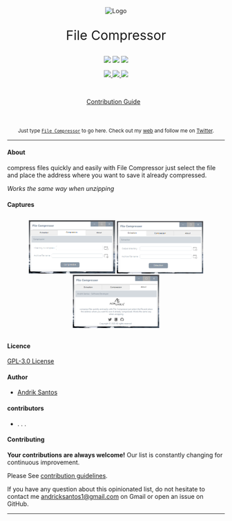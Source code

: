 <div align="center">
	<img src="FileCompressor/assets/zipper.png" alt="Logo" width="200px">
	<p style="font-size:30px;">File Compressor<p>
	<p>
		<img src="https://img.shields.io/badge/c%23-%E2%AD%90%E2%AD%90%E2%AD%90%E2%AD%90%E2%AD%90-brightgreen">
		<img src="https://img.shields.io/badge/VisualStudio-%E2%AD%90%E2%AD%90%E2%AD%90%E2%AD%90%E2%AD%90-green">
		<img src="https://img.shields.io/badge/Guna-%E2%AD%90%E2%AD%90%E2%AD%90%E2%AD%90%E2%AD%90-brightgreen">
	</p>
	<p>
		<a href="https://github.com/andriksantos/FileCompressor/tags">
		<img src="https://img.shields.io/badge/Version-1.1-blue">
		</a>
		<a href="https://github.com/andriksantos">
		<img src="https://img.shields.io/badge/Author-AndrikSantos-blue">
		</a>
		<a href="https://github.com/andriksantos">
		<img src="https://img.shields.io/badge/Download-19k-blue">
		</a>
	</p>
	<br>
	<p>
		<a href="Contributing.md">Contribution Guide</a>&nbsp;&nbsp;&nbsp;
	</p>
	<br>
	<p >
		<sub>Just type <a href="https://github.com/andriksantos/FileCompressor"><code>File Compressor</code></a> to go here. Check out my <a href="https://andriksantos.github.io/">web</a> and follow me on <a href="https://twitter.com/andrik_rsm">Twitter</a>.</sub>
	</p>
</div>

---

#### About
compress files quickly and easily with File Compressor just select the file and place the address where you want to save it already compressed. 

_Works the same way when unzipping_

#### Captures

<div align="center">
	<p style="padding:10px;">
	<img src="FileCompressor/assets/compression.PNG" width="200px">
	<img src="FileCompressor/assets/extraction.PNG" width="200px">
	<img src="FileCompressor/assets/about.PNG" width="200px">
	</p>
</div>


#### Licence
[ GPL-3.0 License](https://github.com/andriksantos/FileCompressor/blob/master/LICENSE)

#### Author
-	[Andrik Santos](https://andriksantos.github.io/)

#### contributors
- . . .

#### Contributing

**Your contributions are always welcome!** Our list is constantly changing for continuous improvement.

Please See [contribution guidelines](https://github.com/andriksantos/FileCompressor/blob/master/Contributing.md).

If you have any question about this opinionated list, do not hesitate to contact me [andricksantos1@gmail.com](mailto:andricksantos1@gmail.com) on Gmail or open an issue on GitHub.

---